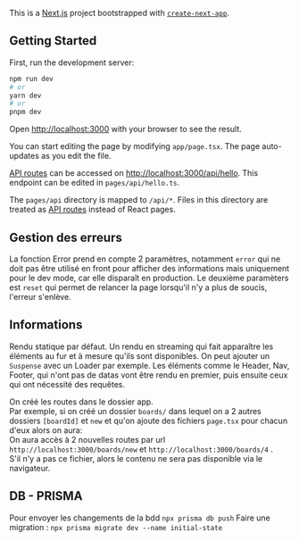 This is a [Next.js](https://nextjs.org/) project bootstrapped with [`create-next-app`](https://github.com/vercel/next.js/tree/canary/packages/create-next-app).

## Getting Started

First, run the development server:

```bash
npm run dev
# or
yarn dev
# or
pnpm dev
```

Open [http://localhost:3000](http://localhost:3000) with your browser to see the result.

You can start editing the page by modifying `app/page.tsx`. The page auto-updates as you edit the file.

[API routes](https://nextjs.org/docs/api-routes/introduction) can be accessed on [http://localhost:3000/api/hello](http://localhost:3000/api/hello). This endpoint can be edited in `pages/api/hello.ts`.

The `pages/api` directory is mapped to `/api/*`. Files in this directory are treated as [API routes](https://nextjs.org/docs/api-routes/introduction) instead of React pages.

## Gestion des erreurs
La fonction Error prend en compte 2 paramètres, notamment `error` qui ne doit pas être utilisé en front pour afficher des informations mais uniquement pour le dev mode, car elle disparaît en production.
Le deuxième paramèters est `reset` qui permet de relancer la page lorsqu'il n'y a plus de soucis, l'erreur s'enlève.

## Informations
Rendu statique par défaut.
Un rendu en streaming qui fait apparaître les éléments au fur et à mesure qu'ils sont disponibles.
On peut ajouter un `Suspense` avec un Loader par exemple.
Les éléments comme le Header, Nav, Footer, qui n'ont pas de datas vont être rendu en premier, puis ensuite ceux qui ont nécessité des requêtes.

On créé les routes dans le dossier app.<br>
Par exemple, si on créé un dossier `boards/` dans lequel on a 2 autres dossiers `[boardId]` et `new` et qu'on ajoute des fichiers `page.tsx` pour chacun d'eux alors on aura:<br>
On aura accès à 2 nouvelles routes par url `http://localhost:3000/boards/new` et `http://localhost:3000/boards/4` .<br>
S'il n'y a pas ce fichier, alors le contenu ne sera pas disponible via le navigateur.

## DB - PRISMA
Pour envoyer les changements de la bdd `npx prisma db push`
Faire une migration : `npx prisma migrate dev --name initial-state`
